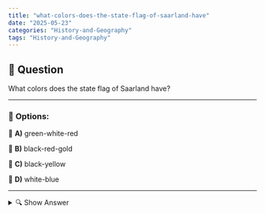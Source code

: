 ```yaml
---
title: "what-colors-does-the-state-flag-of-saarland-have"
date: "2025-05-23"
categories: "History-and-Geography"
tags: "History-and-Geography"
---
```


## 📌 **Question**

What colors does the state flag of Saarland have?



---

### 📝 **Options:**

🔘 **A)** green-white-red

🔘 **B)** black-red-gold

🔘 **C)** black-yellow

🔘 **D)** white-blue

---

<details>
  <summary>🔍 Show Answer</summary>

  <p>
💡  <b>Correct Answer:</b>  b
  </p>
  <p>
    📖<b>Explanation:</b>
    
  </p>
</details>
